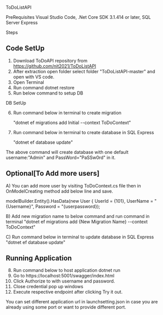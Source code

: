 ToDoListAPI

PreRequisites
Visual Studio Code,
.Net Core SDK 3.1.414 or later,
SQL Server Express

Steps

Code SetUp
----------

1. Download ToDoAPI repository from
https://github.com/nit2021/ToDoListAPI
2. After extraction open folder select folder "ToDoListAPI-master"  and open with VS code.
3. Open Terminal
4. Run command dotnet restore
5. Run below command to setup DB

DB SetUp

6. Run command below in terminal to create migration

	"dotnet ef migrations add Initial --context ToDoContext"
	
7. Run command below in terminal to create database in SQL Express

	"dotnet ef database update"

The above command will create database with one default username:"Admin" and PassWord="PaSSw0rd" in it.

Optional[To Add more users]
--------
A) You can add more user by visiting ToDoContext.cs file then in OnModelCreating method add below line and save.

modelBuilder.Entity<User>().HasData(new User { UserId = {101}, UserName = "{Username}", Password = "{userpassword});
 
B) Add new migration name to below command and run command in terminal
	"dotnet ef migrations add {New Migration Name} --context ToDoContext"
	
C) Run command below in terminal to update database in SQL Express
	"dotnet ef database update"

Running Application
-------------------
8. Run command below to host application
	dotnet run
9. Go to https://localhost:5001/swagger/index.html 
10. Click Authorize to with username and password. 
11. Close credential pop up windows
12. Execute respective endpoint after clicking Try it out.

You can set different application url in launchsetting.json in case you are already using some port or want to provide different port.


